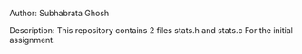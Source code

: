 Author: Subhabrata Ghosh

Description: This repository contains 2 files stats.h and stats.c For the initial assignment.
